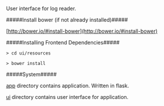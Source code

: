 User interface for log reader.

#####Install bower (if not already installed)#####

[http://bower.io/#install-bower](http://bower.io/#install-bower)

#####Installing Frontend Dependencies#####

`> cd ui/resources`

`> bower install`

#####System#####

[app](app/) directory contains application. Written in flask.

[ui](ui/) directory contains user interface for application.
